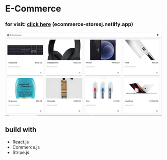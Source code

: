 # E-Commerce 

### for visit: [click here](ecommerce-storesj.netlify.app) (ecommerce-storesj.netlify.app)

![](src/assests/screenshot_eCommerceSite.JPG)

## build with
- React.js
- Commerce.js
- Stripe.js 
